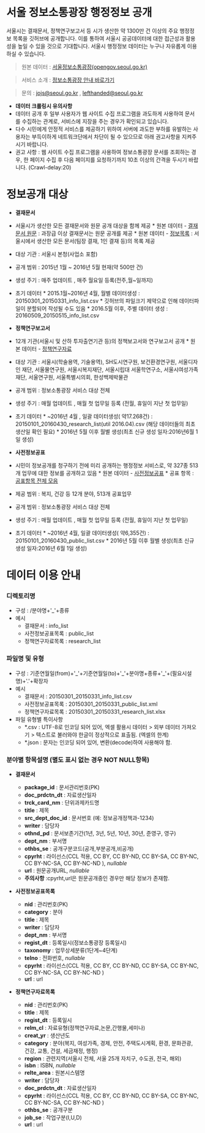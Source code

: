 # 서울 정보소통광장 행정정보 공개
서울시는 결재문서, 정책연구보고서 등 시가 생산한 약 1300만 건 이상의 주요 행정정보 목록을 깃허브에 공개합니다. 이를 통하여 서울시 공공데이터에 대한 접근성과 활용성을 높일 수 있을 것으로 기대합니다. 
서울시 행정정보 데이터는 누구나 자유롭게 이용하실 수 있습니다.
 
> 원본 데이터 : [서울정보소통광장(opengov.seoul.go.kr)](http://opengov.seoul.go.kr)

> 서비스 소개 : [정보소통광장 안내 바로가기](http://opengov.seoul.go.kr/intro)

> 문의 : jojs@seoul.go.kr , lefthanded@seoul.go.kr


* **데이터 크롤링시 유의사항**
 * 데이터 공개 후 일부 사용자가 웹 사이트 수집 프로그램을 과도하게 사용하여 문서를 수집하는 관계로, 서비스에 지장을 주는 경우가 확인되고 있습니다.
 * 다수 시민에게 안정적 서비스를 제공하기 위하여 서버에 과도한 부하를 유발하는 사용자는 부득이하게 네트워크단에서 차단이 될 수 있으므로 아래 권고사항을 지켜주시기 바랍니다.
 * 권고 사항 : 웹 사이트 수집 프로그램을 사용하여 정보소통광장 문서를 조회하는 경우, 한 페이지 수집 후 다음 페이지를 요청하기까지 10초 이상의 간격을 두시기 바랍니다. (Crawl-delay:20)
   
# 정보공개 대상
* **결재문서**
 * 서울시가 생산한 모든 결재문서와 원문 공개 대상을 함께 제공
		* 원본 데이터 - [결재문서 원문](http://opengov.seoul.go.kr/sanction) : 과장급 이상 결재문서는 원문 공개를 제공 
		* 원본 데이터 - [정보목록](http://opengov.seoul.go.kr/info) : 서울시에서 생산한 모든 문서(팀장 결재, 1인 결재 등)의 목록 제공
 * 대상 기관 : 서울시 본청(사업소 포함)
 * 공개 범위 : 2015년 1월 ~ 2016년 5월 현재(약 500만 건)
 * 생성 주기 : 매주 업데이트 , 매주 월요일 등록(전주,월~일까지)
 * 초기 데이터
		* 2015.1월~2016년 4월, 월별 데이터생성 : 20150301_20150331_info_list.csv
		* 깃허브의 파일크기 제약으로 인해 데이터파일이 분할되어 작성될 수도 있음
		* 2016.5월 이후, 주별 데이터 생성 : 20160509_20150515_info_list.csv 

* **정책연구보고서**
 * 12개 기관(서울시 및 산하 투자출연기관 등)의 정책보고서와 연구보고서 공개 
		* 원본 데이터 - [정책연구자료](http://opengov.seoul.go.kr/research)
 * 대상 기관 : 서울시(학술용역, 기술용역), SH도시연구원, 보건환경연구원, 서울디자인 재단, 서울물연구원, 서울시복지재단, 서울시립대 서울학연구소, 서울시여성가족재단, 서울연구원, 서울특별시의회, 한성백제박물관
 * 공개 범위 : 정보소통광장 서비스 대상 전체
 * 생성 주기 : 매월 업데이트 , 매월 첫 업무일 등록 (전월, 휴일이 지난 첫 업무일)
 * 초기 데이터
		* ~2016년 4월 , 일괄 데이터생성( 약17.268건) : 20150101_20160430_research_list(util 2016.04).csv (해당 데이터들의 최초 생산일 확인 필요) 
		* 2016년 5월 이후 월별 생성(최초 신규 생성 일자:2016년6월 1일 생성)

* **사전정보공표**
 * 시민이 정보공개를 청구하기 전에 미리 공개하는 행정정보 서비스로, 약 327종 513개 업무에 대한 정보를 공개하고 있음
		* 원본 데이터 - [사전정보공표](http://opengov.seoul.go.kr/public/list)
		* 공표 항목 : [공표항목 전체 모음](http://opengov.seoul.go.kr/public/category)
 * 제공 범위 : 복지, 건강 등 12개 분야, 513개 공표업무
 * 공개 범위 : 정보소통광장 서비스 대상 전체
 * 생성 주기 : 매월 업데이트 , 매월 첫 업무일 등록 (전월, 휴일이 지난 첫 업무일)
 * 초기 데이터
		* ~2016년 4월, 일괄 데이터생성( 약6,355건) : 20150101_20160430_public_list.csv
		* 2016년 5월 이후 월별 생성(최초 신규 생성 일자:2016년 6월 1일 생성)
 

# 데이터 이용 안내
### 디렉토리명 
 * 구성 : /분야명+'_'+종류  
 * 예시
	* 결재문서 : info_list
	* 사전정보공표목록  : public_list
	* 정책연구자료목록  : research_list
 
 
### 파일명 및 유형         
 * 구성 : 기준연월일(from)+'\_'+기준연월일(to)+'\_'+분야명+종류+'\_'+(필요시설명)+'.'+확장자
 * 예시
	* 결재문서 : 20150301_20150331_info_list.csv 
	* 사전정보공표목록 : 20150301_20150331_public_list.xml
	* 정책연구자료목록 : 20150301_20150331_research_list.xlsx
 * 파일 유형별 특이사항
	* *.csv : UTF-8로 인코딩 되어 있어, 엑셀 활용시 데이터 > 외부 데이터 가져오기 > 텍스트로 불러와야 한글이 정상적으로 표출됨. (엑셀의 한계)
	* *.json : 문자는 인코딩 되어 있어, 변환(decode)하여 사용해야 함.
 
 
### 분야별 항목설명 (별도 표시 없는 경우 NOT NULL항목)
 * **결재문서**
	* **package_id**      : 문서관리번호(PK)
	* **doc_prdctn_dt**   : 자료생산일자
	* **trck_card_nm**    : 단위과제카드명
	* **title**           : 제목
	* **src_dept_doc_id** : 문서번호 (예: 정보공개정책과-1234)
	* **writer**          : 담당자
	* **othnd_pd**        : 문서보존기간(1년, 3년, 5년, 10년, 30년, 준영구, 영구)
	* **dept_nm**         : 부서명
	* **othbs_se**        : 공개구분코드(공개,부분공개,비공개)
	* **cpyrht**          : 라이선스(CCL 적용, CC BY, CC BY-ND, CC BY-SA, CC BY-NC, CC BY-NC-SA, CC BY-NC-ND ), *nullable*
	* **url**             : 원문공개URL, *nullable*
	* **주의사항** :cpyrht,url은 원문공개중인 경우만 해당 정보가 존재함. 
 
 
 * **사전정보공표목록**
	* **nid**             : 관리번호(PK)
	* **category**        : 분야
	* **title**           : 제목
	* **writer**          : 담당자
	* **dept_nm**         : 부서명
	* **regist_dt**       : 등록일시(정보소통광장 등록일시)
	* **taxonomy**        : 업무상세분류(1단계~4단계)
	* **telno**           : 전화번호, *nullable*
	* **cpyrht**          : 라이선스(CCL 적용, CC BY, CC BY-ND, CC BY-SA, CC BY-NC, CC BY-NC-SA, CC BY-NC-ND )
	* **url**             : url
 
 
 * **정책연구자료목록**
	* **nid**             : 관리번호(PK)
	* **title**           : 제목
	* **regist_dt**       : 등록일시
	* **relm_cl**         : 자료유형(정책연구자료,논문,간행물,세미나) 
	* **creat_yr**        : 생산년도
	* **category**        : 분야(복지, 여성가족, 경제, 안전, 주택도시계획, 환경, 문화관광, 건강, 교통, 건설, 세금재정, 행정)
	* **region**          : 관련지역(서울시 전체, 서울 25개 자치구, 수도권, 전국, 해외)
	* **isbn**            : ISBN, *nullable*
	* **relte_area**      : 원본시스템명
	* **writer**          : 담당자
	* **doc_prdctn_dt**   : 자료생산일자
	* **cpyrht**          : 라이선스(CCL 적용, CC BY, CC BY-ND, CC BY-SA, CC BY-NC, CC BY-NC-SA, CC BY-NC-ND )
	* **othbs_se**        : 공개구분
	* **job_se**          : 작업구분(I,U,D)
	* **url**             : url
 
 

